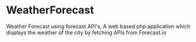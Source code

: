 # WeatherForecast
Weather Forecast using forecast API's, A web based php application which displays the weather of the city by fetching APIs from Forecast.io
